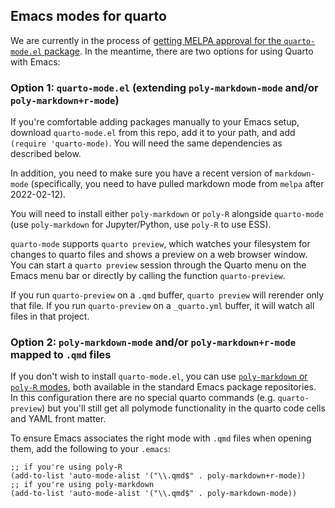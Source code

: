 ## Emacs modes for quarto

We are currently in the process of [getting MELPA approval for the
`quarto-mode.el`
package](https://github.com/melpa/melpa/pull/7900). In the meantime,
there are two options for using Quarto with Emacs:

### Option 1: `quarto-mode.el` (extending `poly-markdown-mode` and/or `poly-markdown+r-mode`)

If you're comfortable adding packages manually to your Emacs setup,
download `quarto-mode.el` from this repo, add it to your path, and add
`(require 'quarto-mode)`. You will need the same dependencies as
described below. 

In addition, you need to make sure you have a recent version of
`markdown-mode` (specifically, you need to have pulled markdown mode
from `melpa` after 2022-02-12).

You will need to install either `poly-markdown` or `poly-R` alongside `quarto-mode`
(use `poly-markdown` for Jupyter/Python, use `poly-R` to use ESS).

`quarto-mode` supports `quarto preview`, which watches your filesystem 
for changes to quarto files and shows a preview on a web browser window. You can
start a `quarto preview` session through the Quarto menu on the Emacs
menu bar or directly by calling the function `quarto-preview`.

If you run `quarto-preview` on a `.qmd` buffer, `quarto preview` will rerender only that file. If you run `quarto-preview` on a `_quarto.yml` buffer, it will watch all files in that project.

### Option 2: `poly-markdown-mode` and/or `poly-markdown+r-mode` mapped to `.qmd` files

If you don't wish to install `quarto-mode.el`, you can use [`poly-markdown` or `poly-R`
modes](https://polymode.github.io/), both available in the standard
Emacs package repositories. In this configuration there are no special 
quarto commands (e.g. `quarto-preview`) but you'll still get all polymode functionality in the quarto code cells and YAML front matter.

To ensure Emacs associates the right mode with `.qmd` files when
opening them, add the following to your `.emacs`:

    ;; if you're using poly-R
    (add-to-list 'auto-mode-alist '("\\.qmd$" . poly-markdown+r-mode))
    ;; if you're using poly-markdown
    (add-to-list 'auto-mode-alist '("\\.qmd$" . poly-markdown-mode))

